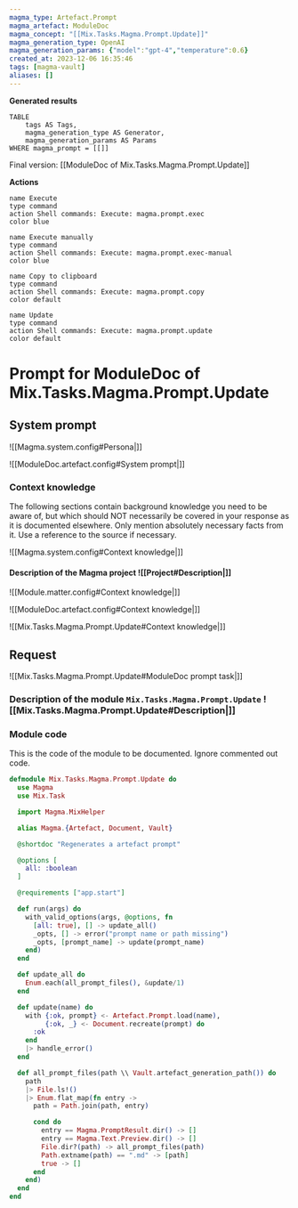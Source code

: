 ```yaml
---
magma_type: Artefact.Prompt
magma_artefact: ModuleDoc
magma_concept: "[[Mix.Tasks.Magma.Prompt.Update]]"
magma_generation_type: OpenAI
magma_generation_params: {"model":"gpt-4","temperature":0.6}
created_at: 2023-12-06 16:35:46
tags: [magma-vault]
aliases: []
---
```


**Generated results**

```dataview
TABLE
	tags AS Tags,
	magma_generation_type AS Generator,
	magma_generation_params AS Params
WHERE magma_prompt = [[]]
```

Final version: [[ModuleDoc of Mix.Tasks.Magma.Prompt.Update]]

**Actions**

```button
name Execute
type command
action Shell commands: Execute: magma.prompt.exec
color blue
```
```button
name Execute manually
type command
action Shell commands: Execute: magma.prompt.exec-manual
color blue
```
```button
name Copy to clipboard
type command
action Shell commands: Execute: magma.prompt.copy
color default
```
```button
name Update
type command
action Shell commands: Execute: magma.prompt.update
color default
```

# Prompt for ModuleDoc of Mix.Tasks.Magma.Prompt.Update

## System prompt

![[Magma.system.config#Persona|]]

![[ModuleDoc.artefact.config#System prompt|]]

### Context knowledge

The following sections contain background knowledge you need to be aware of, but which should NOT necessarily be covered in your response as it is documented elsewhere. Only mention absolutely necessary facts from it. Use a reference to the source if necessary.

![[Magma.system.config#Context knowledge|]]

#### Description of the Magma project ![[Project#Description|]]

![[Module.matter.config#Context knowledge|]]

![[ModuleDoc.artefact.config#Context knowledge|]]

![[Mix.Tasks.Magma.Prompt.Update#Context knowledge|]]


## Request

![[Mix.Tasks.Magma.Prompt.Update#ModuleDoc prompt task|]]

### Description of the module `Mix.Tasks.Magma.Prompt.Update` ![[Mix.Tasks.Magma.Prompt.Update#Description|]]

### Module code

This is the code of the module to be documented. Ignore commented out code.

```elixir
defmodule Mix.Tasks.Magma.Prompt.Update do
  use Magma
  use Mix.Task

  import Magma.MixHelper

  alias Magma.{Artefact, Document, Vault}

  @shortdoc "Regenerates a artefact prompt"

  @options [
    all: :boolean
  ]

  @requirements ["app.start"]

  def run(args) do
    with_valid_options(args, @options, fn
      [all: true], [] -> update_all()
      _opts, [] -> error("prompt name or path missing")
      _opts, [prompt_name] -> update(prompt_name)
    end)
  end

  def update_all do
    Enum.each(all_prompt_files(), &update/1)
  end

  def update(name) do
    with {:ok, prompt} <- Artefact.Prompt.load(name),
         {:ok, _} <- Document.recreate(prompt) do
      :ok
    end
    |> handle_error()
  end

  def all_prompt_files(path \\ Vault.artefact_generation_path()) do
    path
    |> File.ls!()
    |> Enum.flat_map(fn entry ->
      path = Path.join(path, entry)

      cond do
        entry == Magma.PromptResult.dir() -> []
        entry == Magma.Text.Preview.dir() -> []
        File.dir?(path) -> all_prompt_files(path)
        Path.extname(path) == ".md" -> [path]
        true -> []
      end
    end)
  end
end

```
